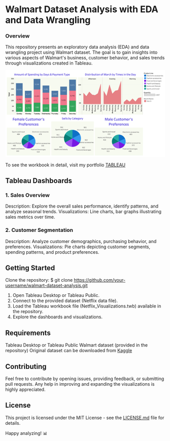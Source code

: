# Walmart Dataset Analysis with EDA and Data Wrangling
### Overview
This repository presents an exploratory data analysis (EDA) and data wrangling project using Walmart dataset. The goal is to gain insights into various aspects of Walmart's business, customer behavior, and sales trends through visualizations created in Tableau.

![tableau_workbook](Walmart.png)

To see the workbook in detail, visit my portfolio [TABLEAU](https://public.tableau.com/views/WalmartDataAnalysis_17069702912880/walmart?:language=en-US&publish=yes&:display_count=n&:origin=viz_share_link)

## Tableau Dashboards
### 1. Sales Overview
Description: Explore the overall sales performance, identify patterns, and analyze seasonal trends.
Visualizations: Line charts, bar graphs illustrating sales metrics over time.
### 2. Customer Segmentation
Description: Analyze customer demographics, purchasing behavior, and preferences.
Visualizations: Pie charts depicting customer segments, spending patterns, and product preferences.

## Getting Started
Clone the repository:
$ git clone https://github.com/your-username/walmart-dataset-analysis.git
1. Open Tableau Desktop or Tableau Public.
2. Connect to the provided dataset (Netflix data file).
3. Load the Tableau workbook file (Netflix_Visualizations.twb) available in the repository.
4. Explore the dashboards and visualizations.

## Requirements
Tableau Desktop or Tableau Public
Walmart dataset (provided in the repository)
Original dataset can be downloaded from [Kaggle]()

## Contributing
Feel free to contribute by opening issues, providing feedback, or submitting pull requests. Any help in improving and expanding the visualizations is highly appreciated.

## License
This project is licensed under the MIT License - see the [LICENSE.md](https://github.com/denizgulal/walmart-dataset-analysis/blob/main/LICENSE) file for details.

Happy analyzing! 📊




